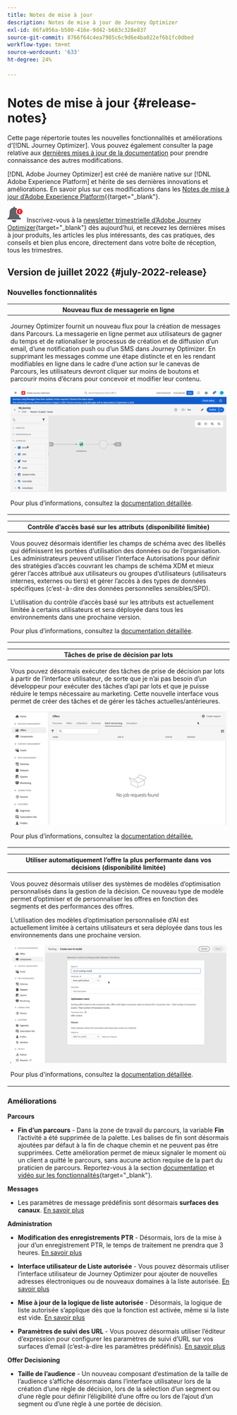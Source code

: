 ```yaml
---
title: Notes de mise à jour
description: Notes de mise à jour de Journey Optimizer
exl-id: 06fa956a-b500-416e-9d42-b683c328e837
source-git-commit: 8766f64c4ea7985c6c9d6e4ba022ef6b1fc0dbed
workflow-type: tm+mt
source-wordcount: '633'
ht-degree: 24%

---
```


# Notes de mise à jour {#release-notes}

Cette page répertorie toutes les nouvelles fonctionnalités et améliorations d&#39;[!DNL Journey Optimizer]. Vous pouvez également consulter la page relative aux [dernières mises à jour de la documentation](documentation-updates.md) pour prendre connaissance des autres modifications.

[!DNL Adobe Journey Optimizer] est créé de manière native sur [!DNL Adobe Experience Platform] et hérite de ses dernières innovations et améliorations. En savoir plus sur ces modifications dans les [Notes de mise à jour d’Adobe Experience Platform](https://experienceleague.adobe.com/docs/experience-platform/release-notes/latest.html?lang=fr){{target=&quot;_blank&quot;}.

![Newsletter](../assets/do-not-localize/nl-icon.png) Inscrivez-vous à la [newsletter trimestrielle d’Adobe Journey Optimizer](https://www.adobe.com/subscription/Adobe_Journey_Optimizer_NL.html){target=&quot;_blank&quot;} dès aujourd’hui, et recevez les dernières mises à jour produits, les articles les plus intéressants, des cas pratiques, des conseils et bien plus encore, directement dans votre boîte de réception, tous les trimestres.

## Version de juillet 2022 {#july-2022-release}

### Nouvelles fonctionnalités

<table>
<thead>
<tr>
<th><strong>Nouveau flux de messagerie en ligne</strong><br/></th>
</tr>
</thead>
<tbody>
<tr>
<td>
<p>Journey Optimizer fournit un nouveau flux pour la création de messages dans Parcours. La messagerie en ligne permet aux utilisateurs de gagner du temps et de rationaliser le processus de création et de diffusion d’un email, d’une notification push ou d’un SMS dans Journey Optimizer. En supprimant les messages comme une étape distincte et en les rendant modifiables en ligne dans le cadre d’une action sur le canevas de Parcours, les utilisateurs devront cliquer sur moins de boutons et parcourir moins d’écrans pour concevoir et modifier leur contenu.</p>
<img src="assets/do-not-localize/inline.gif"/>
<p>Pour plus d’informations, consultez la <a href="../messages/get-started-content.md">documentation détaillée</a>.</p>
</td>
</tr>
</tbody>
</table>


<table>
<thead>
<tr>
<th><strong>Contrôle d’accès basé sur les attributs (disponibilité limitée)</strong><br/></th>
</tr>
</thead>
<tbody>
<tr>
<td>
<p>Vous pouvez désormais identifier les champs de schéma avec des libellés qui définissent les portées d’utilisation des données ou de l’organisation. Les administrateurs peuvent utiliser l’interface Autorisations pour définir des stratégies d’accès couvrant les champs de schéma XDM et mieux gérer l’accès attribué aux utilisateurs ou groupes d’utilisateurs (utilisateurs internes, externes ou tiers) et gérer l’accès à des types de données spécifiques (c’est-à-dire des données personnelles sensibles/SPD).</p>
<p>L’utilisation du contrôle d’accès basé sur les attributs est actuellement limitée à certains utilisateurs et sera déployée dans tous les environnements dans une prochaine version.</p>
<p>Pour plus d’informations, consultez la <a href="../administration/attribute-based-access.md">documentation détaillée</a>.</p>
</td>
</tr>
</tbody>
</table>

<table>
<thead>
<tr>
<th><strong>Tâches de prise de décision par lots</strong><br/></th>
</tr>
</thead>
<tbody>
<tr>
<td>
<p>Vous pouvez désormais exécuter des tâches de prise de décision par lots à partir de l’interface utilisateur, de sorte que je n’ai pas besoin d’un développeur pour exécuter des tâches d’api par lots et que je puisse réduire le temps nécessaire au marketing. Cette nouvelle interface vous permet de créer des tâches et de gérer les tâches actuelles/antérieures.</p>
<img src="assets/do-not-localize/batch.gif"/>
<p>Pour plus d’informations, consultez la <a href="../offers/batch-delivery.md">documentation détaillée.</p>
</td>
</tr>
</tbody>
</table>

<table>
<thead>
<tr>
<th><strong>Utiliser automatiquement l’offre la plus performante dans vos décisions (disponibilité limitée)</strong><br/></th>
</tr>
</thead>
<tbody>
<tr>
<td>
<p>Vous pouvez désormais utiliser des systèmes de modèles d’optimisation personnalisés dans la gestion de la décision. Ce nouveau type de modèle permet d’optimiser et de personnaliser les offres en fonction des segments et des performances des offres.</p>
<p>L’utilisation des modèles d’optimisation personnalisée d’AI est actuellement limitée à certains utilisateurs et sera déployée dans tous les environnements dans une prochaine version.</p>
<img src="assets/do-not-localize/ai-ranking.gif"/>
<p>Pour plus d'informations, consultez la <a href="../offers/ranking/personalized-optimization-model.md">documentation détaillée</a>.</p>
</td>
</tr>
</tbody>
</table>

### Améliorations

**Parcours**

* **Fin d’un parcours** - Dans la zone de travail du parcours, la variable **Fin** l’activité a été supprimée de la palette. Les balises de fin sont désormais ajoutées par défaut à la fin de chaque chemin et ne peuvent pas être supprimées. Cette amélioration permet de mieux signaler le moment où un client a quitté le parcours, sans aucune action requise de la part du praticien de parcours. Reportez-vous à la section [documentation](../building-journeys/journey-end.md) et [vidéo sur les fonctionnalités](https://video.tv.adobe.com/v/345376){target=&quot;_blank&quot;}.

**Messages**

* Les paramètres de message prédéfinis sont désormais **surfaces des canaux**. [En savoir plus](../configuration/channel-surfaces.md)

**Administration**

* **Modification des enregistrements PTR** - Désormais, lors de la mise à jour d’un enregistrement PTR, le temps de traitement ne prendra que 3 heures. [En savoir plus](../configuration/ptr-records.md#processing)

* **Interface utilisateur de Liste autorisée** - Vous pouvez désormais utiliser l’interface utilisateur de Journey Optimizer pour ajouter de nouvelles adresses électroniques ou de nouveaux domaines à la liste autorisée. [En savoir plus](../configuration/allow-list.md)

* **Mise à jour de la logique de liste autorisée** - Désormais, la logique de liste autorisée s’applique dès que la fonction est activée, même si la liste est vide. [En savoir plus](../configuration/allow-list.md#logic)

* **Paramètres de suivi des URL** - Vous pouvez désormais utiliser l’éditeur d’expression pour configurer les paramètres de suivi d’URL sur vos surfaces d’email (c’est-à-dire les paramètres prédéfinis). [En savoir plus](../configuration/email-settings.md#url-tracking)

**Offer Decisioning**

* **Taille de l’audience** - Un nouveau composant d’estimation de la taille de l’audience s’affiche désormais dans l’interface utilisateur lors de la création d’une règle de décision, lors de la sélection d’un segment ou d’une règle pour définir l’éligibilité d’une offre ou lors de l’ajout d’un segment ou d’une règle à une portée de décision.